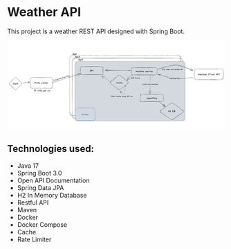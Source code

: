 # Weather API

This project is a weather REST API designed with Spring Boot.

![](img.png)

## Technologies used:
- Java 17
- Spring Boot 3.0
- Open API Documentation
- Spring Data JPA
- H2 In Memory Database
- Restful API
- Maven
- Docker
- Docker Compose
- Cache
- Rate Limiter
